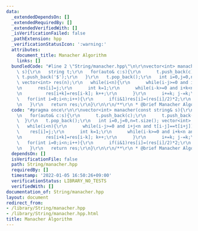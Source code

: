 ```yaml
---
data:
  _extendedDependsOn: []
  _extendedRequiredBy: []
  _extendedVerifiedWith: []
  _isVerificationFailed: false
  _pathExtension: hpp
  _verificationStatusIcon: ':warning:'
  attributes:
    document_title: Manacher Algorithm
    links: []
  bundledCode: "#line 2 \"String/manacher.hpp\"\n\r\nvector<int> manacher(const string&\
    \ s){\r\n   string t;\r\n   for(auto& c:s){\r\n      t.push_back(c);\r\n     \
    \ t.push_back('$');\r\n   }\r\n   t.pop_back();\r\n   int i=0,j=0,n=t.size();\
    \ vector<int> res(n);\r\n   while(i<n){\r\n      while(i-j>=0 and i+j<n and t[i-j]==t[i+j])j++;\r\
    \n      res[i]=j;\r\n      int k=1;\r\n      while(i-k>=0 and i+k<n and k+res[i-k]<j){\r\
    \n         res[i+k]=res[i-k]; k++;\r\n      }\r\n      i+=k; j-=k;\r\n   }\r\n\
    \   for(int i=0;i<n;i++){\r\n      if(i&1)res[i]=(res[i]/2)*2;\r\n      else res[i]=((res[i]+1)/2)*2-1;\r\
    \n   }\r\n   return res;\r\n}\r\n\r\n/**\r\n * @brief Manacher Algorithm\r\n */\n"
  code: "#pragma once\r\n\r\nvector<int> manacher(const string& s){\r\n   string t;\r\
    \n   for(auto& c:s){\r\n      t.push_back(c);\r\n      t.push_back('$');\r\n \
    \  }\r\n   t.pop_back();\r\n   int i=0,j=0,n=t.size(); vector<int> res(n);\r\n\
    \   while(i<n){\r\n      while(i-j>=0 and i+j<n and t[i-j]==t[i+j])j++;\r\n  \
    \    res[i]=j;\r\n      int k=1;\r\n      while(i-k>=0 and i+k<n and k+res[i-k]<j){\r\
    \n         res[i+k]=res[i-k]; k++;\r\n      }\r\n      i+=k; j-=k;\r\n   }\r\n\
    \   for(int i=0;i<n;i++){\r\n      if(i&1)res[i]=(res[i]/2)*2;\r\n      else res[i]=((res[i]+1)/2)*2-1;\r\
    \n   }\r\n   return res;\r\n}\r\n\r\n/**\r\n * @brief Manacher Algorithm\r\n */"
  dependsOn: []
  isVerificationFile: false
  path: String/manacher.hpp
  requiredBy: []
  timestamp: '2022-01-05 16:50:26+09:00'
  verificationStatus: LIBRARY_NO_TESTS
  verifiedWith: []
documentation_of: String/manacher.hpp
layout: document
redirect_from:
- /library/String/manacher.hpp
- /library/String/manacher.hpp.html
title: Manacher Algorithm
---
```

